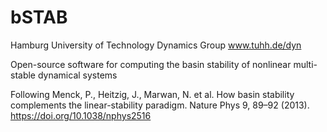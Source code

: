 # bSTAB

Hamburg University of Technology
Dynamics Group
www.tuhh.de/dyn


Open-source software for computing the basin stability of nonlinear multi-stable dynamical systems

Following
Menck, P., Heitzig, J., Marwan, N. et al. How basin stability complements the linear-stability paradigm. Nature Phys 9, 89–92 (2013). https://doi.org/10.1038/nphys2516 
